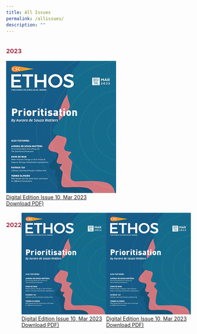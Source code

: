 ```yaml
---
title: All Issues
permalink: /allissues/
description: ""
---
```

<style>
	
.grid-container1 h3
{
	color: #9f2943;
}
	
.grid-container2 h3
{
	color: #9f2943;
}	
	
.grid-container1 {
  display: grid;
  grid-template-columns: auto;
	width:300px;
}

.grid-container2 {
  display: grid;
  grid-template-columns: auto auto auto;

}

	

	

</style>

<div class="grid-container1">
<h3>2023</h3>
	
<div class="grid-item1">	
<img src="/images/Ethos_Thumbnails_Cover/ethosdigital10.jpg">
<a href="#">Digital Edition Issue 10, Mar 2023</a><br>
<a href="#">Download PDF)</a>
</div>	
	
</div>

<br>

<div class="grid-container2">
<h3>2022</h3>
	
<div class="grid-item1">	
<img src="/images/Ethos_Thumbnails_Cover/ethosdigital10.jpg">
<a href="#">Digital Edition Issue 10, Mar 2023</a><br>
<a href="#">Download PDF)</a>
</div>	

<div class="grid-item1">	
<img src="/images/Ethos_Thumbnails_Cover/ethosdigital10.jpg">
<a href="#">Digital Edition Issue 10, Mar 2023</a><br>
<a href="#">Download PDF)</a>
</div>	
	
</div>